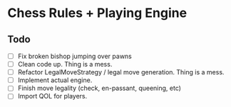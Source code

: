 # Chess Rules + Playing Engine

## Todo

- [ ] Fix broken bishop jumping over pawns
- [ ] Clean code up. Thing is a mess.
- [ ] Refactor LegalMoveStrategy / legal move generation. Thing is a mess.
- [ ] Implement actual engine.
- [ ] Finish move legality (check, en-passant, queening, etc)
- [ ] Import QOL for players.
